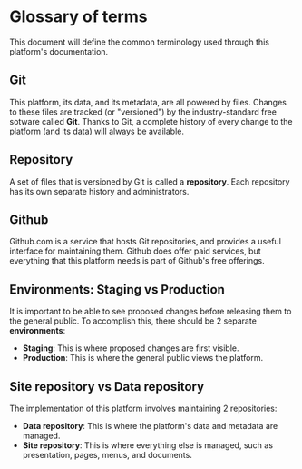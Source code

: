 # Glossary of terms

This document will define the common terminology used through this platform's documentation.

## Git

This platform, its data, and its metadata, are all powered by files. Changes to these files are tracked (or "versioned") by the industry-standard free sotware called __Git__. Thanks to Git, a complete history of every change to the platform (and its data) will always be available.

## Repository

A set of files that is versioned by Git is called a __repository__. Each repository has its own separate history and administrators.

## Github

Github.com is a service that hosts Git repositories, and provides a useful interface for maintaining them. Github does offer paid services, but everything that this platform needs is part of Github's free offerings.

## Environments: Staging vs Production

It is important to be able to see proposed changes before releasing them to the general public. To accomplish this, there should be 2 separate __environments__:

* __Staging__: This is where proposed changes are first visible.
* __Production__: This is where the general public views the platform.

## Site repository vs Data repository

The implementation of this platform involves maintaining 2 repositories:

* __Data repository__: This is where the platform's data and metadata are managed.
* __Site repository__: This is where everything else is managed, such as presentation, pages, menus, and documents.
